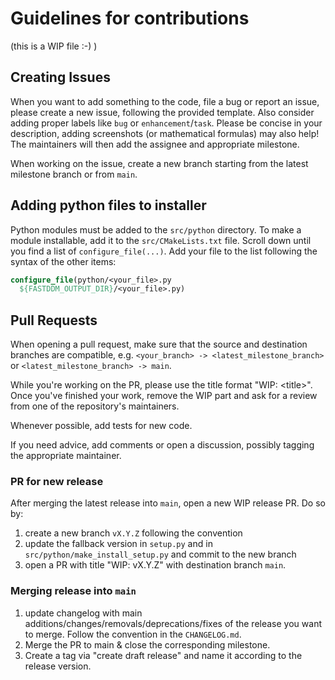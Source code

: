 # Guidelines for contributions

(this is a WIP file :-) )

## Creating Issues
When you want to add something to the code, file a bug or report an issue, please create a new issue, following the provided template. Also consider adding proper labels like `bug` or `enhancement`/`task`. Please be concise in your description, adding screenshots (or mathematical formulas) may also help!
The maintainers will then add the assignee and appropriate milestone.

When working on the issue, create a new branch starting from the latest milestone branch or from `main`.

## Adding python files to installer
Python modules must be added to the `src/python` directory. To make a module installable, add it to the `src/CMakeLists.txt` file.
Scroll down until you find a list of `configure_file(...)`. Add your file to the list following the syntax of the other items:

```cmake
configure_file(python/<your_file>.py
  ${FASTDDM_OUTPUT_DIR}/<your_file>.py)
```

## Pull Requests
When opening a pull request, make sure that the source and destination branches are compatible, e.g. `<your_branch> -> <latest_milestone_branch>` or `<latest_milestone_branch> -> main`.

While you're working on the PR, please use the title format "WIP: \<title>". Once you've finished your work, remove the WIP part and ask for a review from one of the repository's maintainers.

Whenever possible, add tests for new code.

If you need advice, add comments or open a discussion, possibly tagging the appropriate maintainer.

### PR for new release
After merging the latest release into `main`, open a new WIP release PR. Do so by:
  1. create a new branch `vX.Y.Z` following the convention
  1. update the fallback version in `setup.py` and in `src/python/make_install_setup.py` and commit to the new branch
  1. open a PR with title "WIP: vX.Y.Z" with destination branch `main`.

### Merging release into `main`
1. update changelog with main additions/changes/removals/deprecations/fixes of the release you want to merge. Follow the convention in the `CHANGELOG.md`.
1. Merge the PR to main & close the corresponding milestone.
1. Create a tag via "create draft release" and name it according to the release version.
